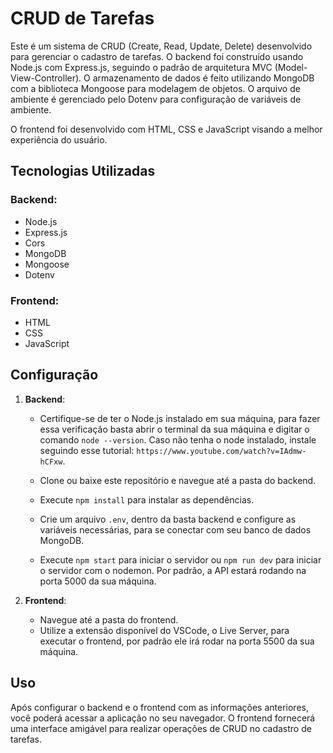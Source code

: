 # CRUD de Tarefas

Este é um sistema de CRUD (Create, Read, Update, Delete) desenvolvido para gerenciar o cadastro de tarefas. O backend foi construído usando Node.js com Express.js, seguindo o padrão de arquitetura MVC (Model-View-Controller). O armazenamento de dados é feito utilizando MongoDB com a biblioteca Mongoose para modelagem de objetos. O arquivo de ambiente é gerenciado pelo Dotenv para configuração de variáveis de ambiente.

O frontend foi desenvolvido com HTML, CSS e JavaScript visando a melhor experiência do usuário.

## Tecnologias Utilizadas

### Backend:
- Node.js
- Express.js
- Cors
- MongoDB
- Mongoose
- Dotenv

### Frontend:
- HTML
- CSS
- JavaScript

## Configuração

1. **Backend**: 
   - Certifique-se de ter o Node.js instalado em sua máquina, para fazer essa verificação basta abrir o terminal da sua máquina e digitar o comando `node --version`. Caso não tenha o node instalado, instale seguindo esse tutorial: 
   `https://www.youtube.com/watch?v=IAdmw-hCFxw`.

   - Clone ou baixe este repositório e navegue até a pasta do backend.
   - Execute `npm install` para instalar as dependências.
   - Crie um arquivo `.env`, dentro da basta backend e configure as variáveis necessárias, para se conectar com seu banco de dados MongoDB.
   - Execute `npm start` para iniciar o servidor ou `npm run dev` para iniciar o servidor com o nodemon. Por padrão, a API estará rodando na porta 5000 da sua máquina.

2. **Frontend**:
   - Navegue até a pasta do frontend.
   - Utilize a extensão disponível do VSCode, o Live Server, para executar o frontend, por padrão ele irá rodar na porta 5500 da sua máquina.

## Uso

Após configurar o backend e o frontend com as informações anteriores, você poderá acessar a aplicação no seu navegador. O frontend fornecerá uma interface amigável para realizar operações de CRUD no cadastro de tarefas.


